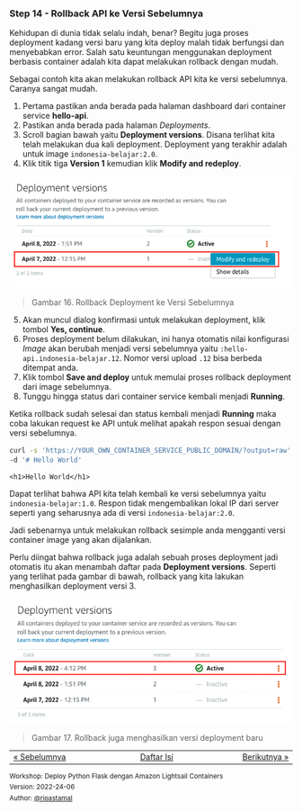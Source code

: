 
### <a name="step-14"></a>Step 14 - Rollback API ke Versi Sebelumnya

Kehidupan di dunia tidak selalu indah, benar? Begitu juga proses deployment kadang versi baru yang kita deploy malah tidak berfungsi dan menyebabkan error. Salah satu keuntungan menggunakan deployment berbasis container adalah kita dapat melakukan rollback dengan mudah.

Sebagai contoh kita akan melakukan rollback API kita ke versi sebelumnya. Caranya sangat mudah.

1. Pertama pastikan anda berada pada halaman dashboard dari container service **hello-api**.
2. Pastikan anda berada pada halaman _Deployments_.
3. Scroll bagian bawah yaitu **Deployment versions**. Disana terlihat kita telah melakukan dua kali deployment. Deployment yang terakhir adalah untuk image `indonesia-belajar:2.0`.
4. Klik titik tiga **Version 1** kemudian klik **Modify and redeploy**.

[![Lightsail Rollback Deployment](https://raw.githubusercontent.com/rioastamal-examples/assets/main/workshop-amazon-lightsail-containers/lab-deploy-nodejs-app/images/lightsail-hello-api-rollback-deployment.png)](https://raw.githubusercontent.com/rioastamal-examples/assets/main/workshop-amazon-lightsail-containers/lab-deploy-nodejs-app/images/lightsail-hello-api-rollback-deployment.png)

> Gambar 16. Rollback Deployment ke Versi Sebelumnya

5. Akan muncul dialog konfirmasi untuk melakukan deployment, klik tombol **Yes, continue**.
6. Proses deployment belum dilakukan, ini hanya otomatis nilai konfigurasi _Image_ akan berubah menjadi versi sebelumnya yaitu `:hello-api.indonesia-belajar.12`. Nomor versi upload `.12` bisa berbeda ditempat anda.
7. Klik tombol **Save and deploy** untuk memulai proses rollback deployment dari image sebelumnya.
8. Tunggu hingga status dari container service kembali menjadi **Running**.

Ketika rollback sudah selesai dan status kembali menjadi **Running** maka coba lakukan request ke API untuk melihat apakah respon sesuai dengan versi sebelumnya.

```sh
curl -s 'https://YOUR_OWN_CONTAINER_SERVICE_PUBLIC_DOMAIN/?output=raw' \
-d '# Hello World'
```

```
<h1>Hello World</h1>
```

Dapat terlihat bahwa API kita telah kembali ke versi sebelumnya yaitu `indonesia-belajar:1.0`. Respon tidak mengembalikan lokal IP dari server seperti yang seharusnya ada di versi `indonesia-belajar:2.0`.

Jadi sebenarnya untuk melakukan rollback sesimple anda mengganti versi container image yang akan dijalankan.

Perlu diingat bahwa rollback juga adalah sebuah proses deployment jadi otomatis itu akan menambah daftar pada **Deployment versions**. Seperti yang terlihat pada gambar di bawah, rollback yang kita lakukan menghasilkan deployment versi 3.

[![Lightsail Deployment Versions](https://raw.githubusercontent.com/rioastamal-examples/assets/main/workshop-amazon-lightsail-containers/lab-deploy-nodejs-app/images/lightsail-hello-api-deployment-versions.png)](https://raw.githubusercontent.com/rioastamal-examples/assets/main/workshop-amazon-lightsail-containers/lab-deploy-nodejs-app/images/lightsail-hello-api-deployment-versions.png)

> Gambar 17. Rollback juga menghasilkan versi deployment baru


<table border="0" style="width: 100%; display: table;"><tr><td><a href="STEP-13.md">&laquo; Sebelumnya</td><td align="center"><a href="README.md">Daftar Isi</a></td><td align="right"><a href="STEP-15.md">Berikutnya &raquo;</a></td></tr></table>

<sup>Workshop: Deploy Python Flask dengan Amazon Lightsail Containers  
Version: 2022-24-06  
Author: [@rioastamal](https://github.com/rioastamal)</sup>

